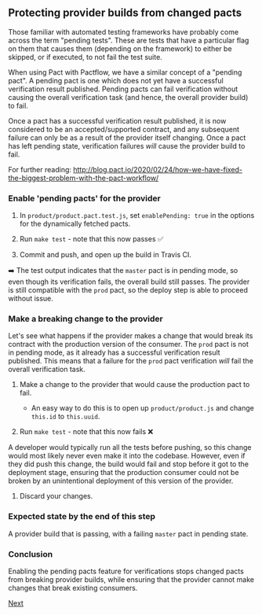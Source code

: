 ## Protecting provider builds from changed pacts

Those familiar with automated testing frameworks have probably come across the term "pending tests". These are tests that have a particular flag on them that causes them (depending on the framework) to either be skipped, or if executed, to not fail the test suite.

When using Pact with Pactflow, we have a similar concept of a "pending pact". A pending pact is one which does not yet have a successful verification result published. Pending pacts can fail verification without causing the overall verification task (and hence, the overall provider build) to fail.

Once a pact has a successful verification result published, it is now considered to be an accepted/supported contract, and any subsequent failure can only be as a result of the provider itself changing. Once a pact has left pending state, verification failures *will* cause the provider build to fail.

For further reading: http://blog.pact.io/2020/02/24/how-we-have-fixed-the-biggest-problem-with-the-pact-workflow/

### Enable 'pending pacts' for the provider

1. In `product/product.pact.test.js`, set `enablePending: true` in the options for the dynamically fetched pacts.

1. Run `make test` - note that this now passes :white_check_mark:

1. Commit and push, and open up the build in Travis CI.

:arrow_right: The test output indicates that the `master` pact is in pending mode, so even though its verification fails, the overall build still passes. The provider is still compatible with the `prod` pact, so the deploy step is able to proceed without issue.

### Make a breaking change to the provider

Let's see what happens if the provider makes a change that would break its contract with the production version of the consumer. The `prod` pact is not in pending mode, as it already has a successful verification result published. This means that a failure for the `prod` pact verification *will* fail the overall verification task.

1. Make a change to the provider that would cause the production pact to fail.
    * An easy way to do this is to open up `product/product.js` and change `this.id` to `this.uuid`.

1. Run `make test` - note that this now fails :x:

  A developer would typically run all the tests before pushing, so this change would most likely never even make it into the codebase. However, even if they did push this change, the build would fail and stop before it got to the deployment stage, ensuring that the production consumer could not be broken by an unintentional deployment of this version of the provider.

1. Discard your changes.

### Expected state by the end of this step

A provider build that is passing, with a failing `master` pact in pending state.

### Conclusion

Enabling the pending pacts feature for verifications stops changed pacts from breaking provider builds, while ensuring that the provider cannot make changes that break existing consumers.

[Next](./03_how_not_to_break_everything.md)
